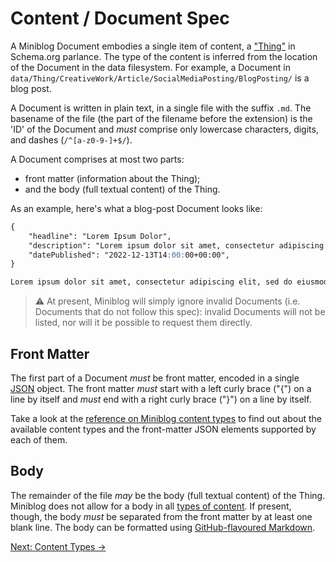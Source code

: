 # Content / Document Spec

A Miniblog Document embodies a single item of content, a ["Thing"](https://schema.org/Thing) in Schema.org parlance.  The type of the content is inferred from the location of the Document in the data filesystem.  For example, a Document in `data/Thing/CreativeWork/Article/SocialMediaPosting/BlogPosting/` is a blog post.

A Document is written in plain text, in a single file with the suffix `.md`.  The basename of the file (the part of the filename before the extension) is the 'ID' of the Document and *must* comprise only lowercase characters, digits, and dashes (`/^[a-z0-9-]+$/`).

A Document comprises at most two parts:

- front matter (information about the Thing);
- and the body (full textual content) of the Thing.

As an example, here's what a blog-post Document looks like:

```markdown
{
    "headline": "Lorem Ipsum Dolor",
    "description": "Lorem ipsum dolor sit amet, consectetur adipiscing elit, sed do eiusmod tempor incididunt ut labore et dolore magna aliqua",
    "datePublished": "2022-12-13T14:00:00+00:00",
}

Lorem ipsum dolor sit amet, consectetur adipiscing elit, sed do eiusmod tempor incididunt ut labore et dolore magna aliqua. Sapien faucibus et molestie ac feugiat sed lectus vestibulum mattis.
```

> :warning: At present, Miniblog will simply ignore invalid Documents (i.e. Documents that do not follow this spec): invalid Documents will not be listed, nor will it be possible to request them directly.

## Front Matter

The first part of a Document *must* be front matter, encoded in a single [JSON](https://en.wikipedia.org/wiki/JSON) object.  The front matter *must* start with a left curly brace ("{") on a line by itself and *must* end with a right curly brace ("}") on a line by itself.

Take a look at the [reference on Miniblog content types](content-types.md) to find out about the available content types and the front-matter JSON elements supported by each of them.

## Body

The remainder of the file *may* be the body (full textual content) of the Thing.  Miniblog does not allow for a body in all [types of content](content-types.md).  If present, though, the body *must* be separated from the front matter by at least one blank line.  The body can be formatted using [GitHub-flavoured Markdown](https://docs.github.com/en/get-started/writing-on-github/getting-started-with-writing-and-formatting-on-github/basic-writing-and-formatting-syntax).

[Next: Content Types &rarr;](content-types.md)
